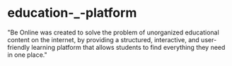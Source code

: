 # education-_-platform
"Be Online was created to solve the problem of unorganized educational content on the internet, by providing a structured, interactive, and user-friendly learning platform that allows students to find everything they need in one place."
